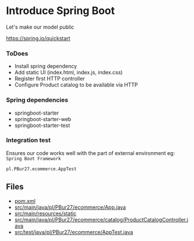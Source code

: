 # Introduce Spring Boot 

Let's make our model public

https://spring.io/quickstart

### ToDoes
- Install spring dependency
- Add static UI (index.html, index.js, index.css)
- Register first HTTP controller
- Configure Product catalog to be available via HTTP 

### Spring dependencies

* springboot-starter
* springboot-starter-web
* springboot-starter-test

### Integration test

Ensures our code works well with the part of external environment eg: `Spring Boot Framework`

`pl.PBur27.ecommerce.AppTest` 


## Files
* [pom.xml](../pom.xml)
* [src/main/java/pl/PBur27/ecommerce/App.java](../src/main/java/pl/PBur27/ecommerce/App.java)
* [src/main/resources/static](../src/main/resources/static)
* [src/main/java/pl/PBur27/ecommerce/catalog/ProductCatalogController.java](../src/main/java/pl/PBur27/ecommerce/catalog/ProductCatalogController.java)
* [src/test/java/pl/PBur27/ecommerce/AppTest.java](../src/test/java/pl/PBur27/ecommerce/AppTest.java)
